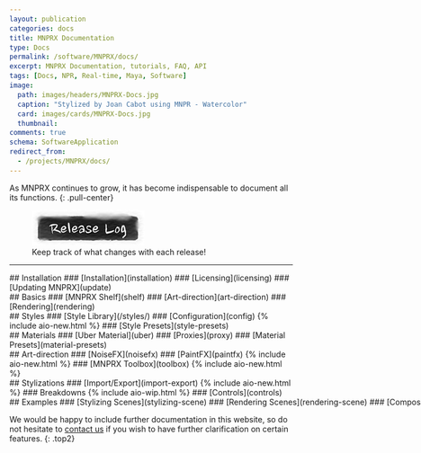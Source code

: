 ```yaml
---
layout: publication
categories: docs
title: MNPRX Documentation
type: Docs
permalink: /software/MNPRX/docs/
excerpt: MNPRX Documentation, tutorials, FAQ, API
tags: [Docs, NPR, Real-time, Maya, Software]
image:
  path: images/headers/MNPRX-Docs.jpg
  caption: "Stylized by Joan Cabot using MNPR - Watercolor"
  card: images/cards/MNPRX-Docs.jpg
  thumbnail:
comments: true
schema: SoftwareApplication
redirect_from:
  - /projects/MNPRX/docs/
---
```


As MNPRX continues to grow, it has become indispensable to document all its functions. 
{: .pull-center}

<figure class="pull-center">
	<a href="/software/MNPRX/release-log"><img src="/images/buttons/mnprx_releaseLog.jpg" alt="Release Log"></a>
  <figcaption>Keep track of what changes with each release!</figcaption>
</figure>

---

<div class="entries-grid">

<div class="doc-element" markdown="1">
## Installation
### [Installation](installation)
### [Licensing](licensing)
### [Updating MNPRX](update)
</div>

<div class="doc-element" markdown="1">
## Basics
### [MNPRX Shelf](shelf)
### [Art-direction](art-direction)
### [Rendering](rendering)
</div>

<div class="doc-element" markdown="1">
## Styles
### [Style Library](/styles/)
### [Configuration](config)  {% include aio-new.html %}
### [Style Presets](style-presets)
</div>

<div class="doc-element" markdown="1">
## Materials
### [Uber Material](uber)
### [Proxies](proxy)
### [Material Presets](material-presets)
</div>

<div class="doc-element" markdown="1">
## Art-direction
### [NoiseFX](noisefx)
### [PaintFX](paintfx) {% include aio-new.html %}
### [MNPRX Toolbox](toolbox)  {% include aio-new.html %}
</div>

<div class="doc-element" markdown="1">
## Stylizations
### [Import/Export](import-export) {% include aio-new.html %}
### Breakdowns  {% include aio-wip.html %}
### [Controls](controls)
</div>

<div class="doc-element" markdown="1" style="white-space: nowrap;">
## Examples
### [Stylizing Scenes](stylizing-scene)
### [Rendering Scenes](rendering-scene)
### [Compositing in Nuke](compositing-nuke)
</div>

</div>

We would be happy to include further documentation in this website, so do not hesitate to [contact us](/contact/) if you wish to have further clarification on certain features.
{: .top2}
